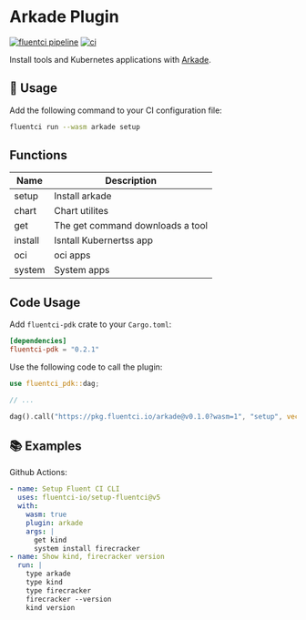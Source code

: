 # Arkade Plugin

[![fluentci pipeline](https://shield.fluentci.io/x/arkade)](https://pkg.fluentci.io/arkade)
[![ci](https://github.com/fluentci-io/arkade-plugin/actions/workflows/ci.yml/badge.svg)](https://github.com/fluentci-io/arkade-plugin/actions/workflows/ci.yml)

Install tools and Kubernetes applications with [Arkade](http://github.com/alexellis/arkade).

## 🚀 Usage

Add the following command to your CI configuration file:

```bash
fluentci run --wasm arkade setup
```

## Functions

| Name    | Description                                |
| ------- | ------------------------------------------ |
| setup   | Install arkade                             |
| chart   | Chart utilites                             |
| get     | The get command downloads a tool           |
| install | Isntall Kubernertss app                    |
| oci     | oci apps                                   |
| system  | System apps                                |

## Code Usage

Add `fluentci-pdk` crate to your `Cargo.toml`:

```toml
[dependencies]
fluentci-pdk = "0.2.1"
```

Use the following code to call the plugin:

```rust
use fluentci_pdk::dag;

// ...

dag().call("https://pkg.fluentci.io/arkade@v0.1.0?wasm=1", "setup", vec![])?;
```

## 📚 Examples

Github Actions:

```yaml
- name: Setup Fluent CI CLI
  uses: fluentci-io/setup-fluentci@v5
  with:
    wasm: true
    plugin: arkade
    args: |
      get kind
      system install firecracker
- name: Show kind, firecracker version
  run: |
    type arkade
    type kind
    type firecracker
    firecracker --version
    kind version
```
